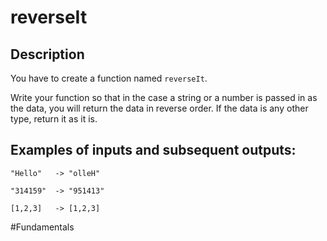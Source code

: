 # reverseIt

## Description
You have to create a function named `reverseIt`.

Write your function so that in the case a string or a number is passed in as the data, you will return the data in reverse order. If the data is any other type, return it as it is.

## Examples of inputs and subsequent outputs:

```
"Hello"   -> "olleH"

"314159"  -> "951413"

[1,2,3]   -> [1,2,3]
```

#Fundamentals